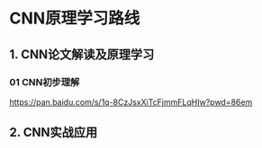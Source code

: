 # CNN原理学习路线
## 1. CNN论文解读及原理学习
### 01 CNN初步理解
https://pan.baidu.com/s/1q-8CzJsxXiTcFjmmFLqHIw?pwd=86em
## 2. CNN实战应用
